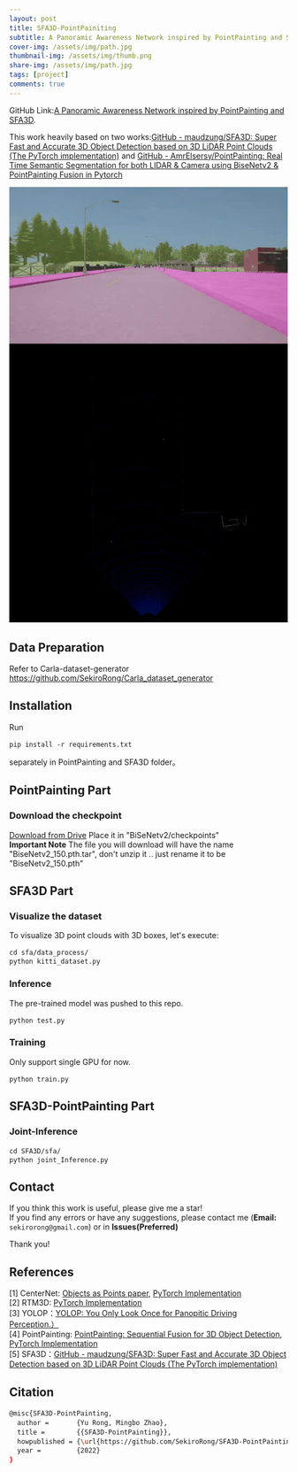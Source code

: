 ```yaml
---
layout: post
title: SFA3D-PointPainiting
subtitle: A Panoramic Awareness Network inspired by PointPainting and SFA3D.
cover-img: /assets/img/path.jpg
thumbnail-img: /assets/img/thumb.png
share-img: /assets/img/path.jpg
tags: [project]
comments: true
---
```


GitHub Link:[A Panoramic Awareness Network inspired by PointPainting and SFA3D](https://github.com/SekiroRong/SFA3D-PointPainting).

This work heavily based on two works:[GitHub - maudzung/SFA3D: Super Fast and Accurate 3D Object Detection based on 3D LiDAR Point Clouds (The PyTorch implementation)](https://github.com/maudzung/SFA3D) and [GitHub - AmrElsersy/PointPainting: Real Time Semantic Segmentation for both LIDAR &amp; Camera using BiseNetv2 &amp; PointPainting Fusion in Pytorch](https://github.com/AmrElsersy/PointPainting)

![output.gif](/assets/img/sfa3dpp.gif)



## Data Preparation

Refer to Carla-dataset-generator https://github.com/SekiroRong/Carla_dataset_generator

## Installation

Run

```
pip install -r requirements.txt
```

separately in PointPainting and SFA3D folder。

## PointPainting Part

### Download the checkpoint

[Download from Drive](https://drive.google.com/file/d/10-WxqSmyFKW72_1D-2vwu7BzUFlCOwgb/view?usp=sharing) Place it in "BiSeNetv2/checkpoints"  
**Important Note** The file you will download will have the name "BiseNetv2_150.pth.tar", 
don't unzip it .. just rename it to be "BiseNetv2_150.pth"

## SFA3D Part

### Visualize the dataset

To visualize 3D point clouds with 3D boxes, let's execute:

```shell
cd sfa/data_process/
python kitti_dataset.py
```

### Inference

The pre-trained model was pushed to this repo.

```
python test.py
```

### Training

Only support single GPU for now.

```shell
python train.py
```

## SFA3D-PointPainting Part

### Joint-Inference

```shell
cd SFA3D/sfa/
python joint_Inference.py
```

## Contact

If you think this work is useful, please give me a star!  
If you find any errors or have any suggestions, please contact me (**Email:** `sekirorong@gmail.com`) or in **Issues(Preferred)**

Thank you!

## References

[1] CenterNet: [Objects as Points paper](https://arxiv.org/abs/1904.07850), [PyTorch Implementation](https://github.com/xingyizhou/CenterNet)  
[2] RTM3D: [PyTorch Implementation](https://github.com/maudzung/RTM3D)  
[3] YOLOP：[YOLOP: You Only Look Once for Panopitic Driving Perception.）](https://github.com/hustvl/YOLOP)   
[4] PointPainting: [PointPainting: Sequential Fusion for 3D Object Detection](https://arxiv.org/abs/1911.10150), [PyTorch Implementation](https://github.com/AmrElsersy/PointPainting)    
[5] SFA3D：[GitHub - maudzung/SFA3D: Super Fast and Accurate 3D Object Detection based on 3D LiDAR Point Clouds (The PyTorch implementation)](https://github.com/maudzung/SFA3D)   
## Citation

```bash
@misc{SFA3D-PointPainting,
  author =       {Yu Rong, Mingbo Zhao},
  title =        {{SFA3D-PointPainting}},
  howpublished = {\url{https://github.com/SekiroRong/SFA3D-PointPainting}},
  year =         {2022}
}
```
